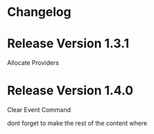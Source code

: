 # Changelog

# Release Version 1.3.1
Allocate Providers 

# Release Version 1.4.0
Clear Event Command

dont forget to make the rest of the content where